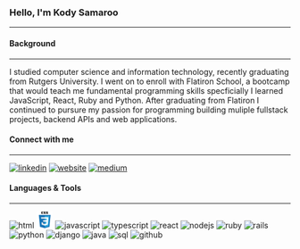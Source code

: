 ### Hello, I'm Kody Samaroo
***

#### Background
***
I studied computer science and information technology, recently graduating from Rutgers University. I went on to enroll with Flatiron School, a bootcamp that would teach me fundamental programming skills specficially I learned JavaScript, React, Ruby and Python. After graduating from Flatiron I continued to pursure my passion for programming building muliple fullstack projects, backend APIs and web applications.

#### Connect with me
***

<a href="https://www.linkedin.com/in/kody-samaroo/"><img src='https://user-images.githubusercontent.com/73686621/125107547-f1c3bb80-e0ae-11eb-8ae8-d33303df0c91.png' alt='linkedin' width='30px' height='30px'/></a> <a href="https://samaroo-kody.netlify.app/"><img src='https://img.icons8.com/ios/452/domain.png' alt='website' width='30px' height='30px' color="black"/></a> <a href='https://kodysamaroo.medium.com/'><img src='https://cdn4.iconfinder.com/data/icons/social-media-circle-7/512/Medium_circle-512.png' alt='medium' width='30px' height='30px'/></a>

#### Languages & Tools
***

<img src='https://image.flaticon.com/icons/png/512/919/919827.png' alt='html' width='30px' height='30px'/> <img src='https://raw.githubusercontent.com/github/explore/6c6508f34230f0ac0d49e847a326429eefbfc030/topics/css/css.png' alt='css' width='30px' height='30px'/> <img src='https://cdn.iconscout.com/icon/free/png-512/javascript-2752148-2284965.png' alt='javascript' width='30px' height='30px'/> <img src='https://upload.wikimedia.org/wikipedia/commons/thumb/4/4c/Typescript_logo_2020.svg/600px-Typescript_logo_2020.svg.png' alt='typescript' width='30px' height='30px'/> <img src='https://upload.wikimedia.org/wikipedia/commons/thumb/a/a7/React-icon.svg/640px-React-icon.svg.png' alt='react' width='35px' height='30px'/> <img src='https://icons-for-free.com/iconfiles/png/512/js+library+long+shadow+nodejs+web+icon-1320184850167478047.png' alt='nodejs' width='30px' height='30px'/> <img src='https://cdn.iconscout.com/icon/free/png-256/ruby-226055.png' alt='ruby' width='30px' height='30px'/> <img src='https://cdn3.iconfinder.com/data/icons/popular-services-brands-vol-2/512/ruby-on-rails-512.png' alt='rails' width='30px' height='30px'/> <img src='https://cdn.iconscout.com/icon/free/png-256/python-3521655-2945099.png' alt='python' width='30px' height='30px'/> <img src='https://encrypted-tbn0.gstatic.com/images?q=tbn:ANd9GcQscweyvfutPn5sedFwsbqL4ORlhAg-MVZvWcyo7PcXpWjW6vpxiCYstXmKHp2GLaPoZUk&usqp=CAU' alt='django' width='30px' height='30px'/> <img src='https://icon-library.com/images/java-icon-png/java-icon-png-2.jpg' alt='java' width='30px' height='30px'/> <img src='https://static-00.iconduck.com/assets.00/sql-database-generic-icon-380x512-ez505zus.png' alt='sql' width='30px' height='30px'/> <img src='https://image.flaticon.com/icons/png/512/25/25231.png' alt='github' width='30px' hieght='30px'/>
